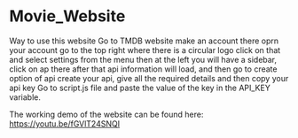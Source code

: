 # Movie_Website
Way to use this website
Go to TMDB website
make an account there
oprn your account
go to the top right where there is a circular logo 
click on that and select settings from the menu
then at the left you will have a sidebar, click on ap there
after that api information will load, and then go to create option of api
create your api, give all the required details and then copy your api key
Go to script.js file and paste the value of the key in the API_KEY variable.

The working demo of the website can be found here:
https://youtu.be/fGVlT24SNQI

